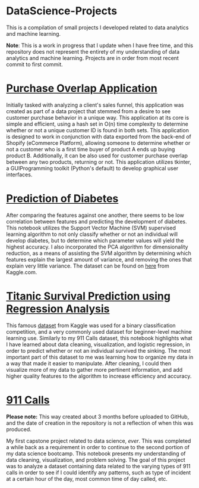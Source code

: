 # DataScience-Projects
This is a compilation of small projects I developed related to data analytics and machine learning.

**Note**: This is a work in progress that I update when I have free time, and this repository does not represent the entirety of my understanding of data analytics and machine learning. Projects are in order from most recent commit to first commit.

# [Purchase Overlap Application](https://github.com/MilanDean/DataScience-Projects/blob/master/fastOverlap_purchases.py)
Initially tasked with analyzing a client's sales funnel, this application was created as part of a data project that stemmed from a desire to see customer purchase behavior in a unique way. This application at its core is simple and efficient, using a hash set in O(n) time complexity to determine whether or not a unique customer ID is found in both sets. This application is designed to work in conjunction with data exported from the back-end of Shopify (eCommerce Platform), allowing someone to determine whether or not a customer who is a first time buyer of product A ends up buying product B. Additionally, it can be also used for customer purchase overlap between any two products, returning or not. This application utilizes tkinter, a GUIProgramming toolkit (Python's default) to develop graphical user interfaces.


# [Prediction of Diabetes](https://github.com/MilanDean/DataScience-Projects/blob/master/Prediction%20of%20Diabetes.ipynb)
After comparing the features against one another, there seems to be low correlation between features and predicting the development of diabetes. This notebook utilizes the Support Vector Machine (SVM) supervised learning algorithm to not only classify whether or not an individual will develop diabetes, but to determine which parameter values will yield the highest accuracy. I also incorporated the PCA algorithm for dimensionality reduction, as a means of assisting the SVM algorithm by determining which features explain the largest amount of variance, and removing the ones that explain very little variance. The dataset can be found on [here](https://www.kaggle.com/uciml/pima-indians-diabetes-database) from Kaggle.com.


# [Titanic Survival Prediction using Regression Analysis](https://github.com/MilanDean/DataScience-Projects/blob/master/Titanic%20Regression%20Analysis/Titanic%20Survival%20Prediction%20(Data%20Cleaning%20and%20Visualization).ipynb)
This famous [dataset](https://www.kaggle.com/c/titanic) from Kaggle was used for a binary classification competition, and a very commonly used dataset for beginner-level machine learning use. Similarly to my 911 Calls dataset, this notebook highlights what I have learned about data cleaning, visualization, and logistic regression, in order to predict whether or not an individual survived the sinking. The most important part of this dataset to me was learning how to organize my data in a way that made it easier to manipulate. After cleaning, I could then visualize more of my data to gather more pertinent information, and add higher quality features to the algorithm to increase efficiency and accuracy.


# [911 Calls](https://github.com/MilanDean/DataScience-Projects/blob/master/911%20Calls/DataCleaning911CallsCapstoneProject.ipynb)
__Please note:__ This way created about 3 months before uploaded to GitHub, and the date of creation in the repository is not a reflection of when this was produced.

My first capstone project related to data science, *ever*. This was completed a while back as a requirement in order to continue to the second portion of my data science bootcamp. This notebook presents my understanding of data cleaning, visualization, and problem solving. The goal of this project was to analyze a dataset containing data related to the varying types of 911 calls in order to see if I could identify any patterns, such as type of incident at a certain hour of the day, most common time of day called, etc.
